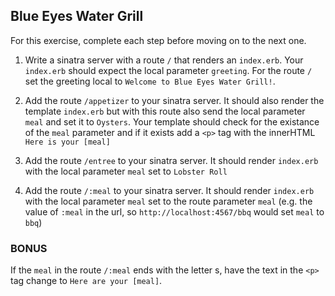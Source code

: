 ## Blue Eyes Water Grill
For this exercise, complete each step before moving on to the next one.

1. Write a sinatra server with a route `/` that renders an `index.erb`. Your `index.erb` should expect the local parameter `greeting`. For the route `/` set the greeting local to `Welcome to Blue Eyes Water Grill!`.

2. Add the route `/appetizer` to your sinatra server. It should also render the template `index.erb` but with this route also send the local parameter `meal` and set it to `Oysters`. Your template should check for the existance of the `meal` parameter and if it exists add a `<p>` tag with the innerHTML `Here is your [meal]`

3. Add the route `/entree` to your sinatra server. It should render `index.erb` with the local parameter `meal` set to `Lobster Roll`

4. Add the route `/:meal` to your sinatra server. It should render `index.erb` with the local parameter `meal` set to the route parameter `meal` (e.g. the value of `:meal` in the url, so `http://localhost:4567/bbq` would set `meal` to `bbq`)

### BONUS
If the `meal` in the route `/:meal` ends with the letter s, have the text in the `<p>` tag change to `Here are your [meal]`.
